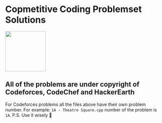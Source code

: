# Copmetitive Coding Problemset Solutions

<img src="relative/path/in/repository/to/image.svg" width="128"/>

## All of the problems are under copyright of Codeforces, CodeChef and HackerEarth

For Codeforces problems all the files above have their own problem number.
For example: `1A - Theatre Square.cpp` number of the problem is `1A`.
P.S. Use it wisely :gem:
